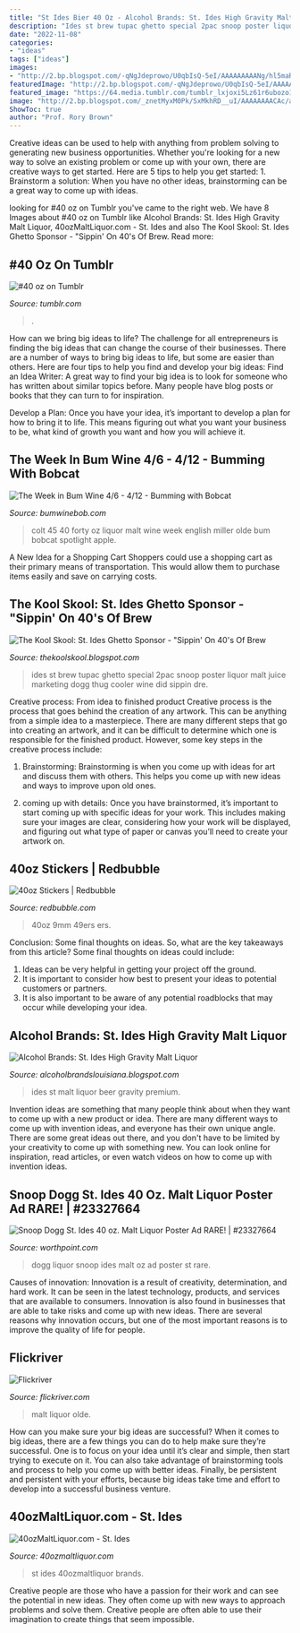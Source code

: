 ```yaml
---
title: "St Ides Bier 40 Oz - Alcohol Brands: St. Ides High Gravity Malt Liquor"
description: "Ides st brew tupac ghetto special 2pac snoop poster liquor malt juice marketing dogg thug cooler wine did sippin dre"
date: "2022-11-08"
categories:
- "ideas"
tags: ["ideas"]
images:
- "http://2.bp.blogspot.com/-qNgJdeprowo/U0qbIsQ-5eI/AAAAAAAAANg/hl5maR34rC0/s1600/20140409_003535110_iOS.jpg"
featuredImage: "http://2.bp.blogspot.com/-qNgJdeprowo/U0qbIsQ-5eI/AAAAAAAAANg/hl5maR34rC0/s1600/20140409_003535110_iOS.jpg"
featured_image: "https://64.media.tumblr.com/tumblr_lxjoxi5Lz61r6ubozo1_400.png"
image: "http://2.bp.blogspot.com/_znetMyxM0Pk/SxMkhRD__uI/AAAAAAAACAc/avp5ICAJRY8/s400/specialbrew.jpg"
ShowToc: true
author: "Prof. Rory Brown"
---
```



Creative ideas can be used to help with anything from problem solving to generating new business opportunities. Whether you're looking for a new way to solve an existing problem or come up with your own, there are creative ways to get started. Here are 5 tips to help you get started: 1. Brainstorm a solution: When you have no other ideas, brainstorming can be a great way to come up with ideas.

	

		
looking for #40 oz on Tumblr you've came to the right web. We have 8 Images about #40 oz on Tumblr like Alcohol Brands: St. Ides High Gravity Malt Liquor, 40ozMaltLiquor.com - St. Ides and also The Kool Skool: St. Ides Ghetto Sponsor - &quot;Sippin&#039; On 40&#039;s Of Brew. Read more:
		
    
## #40 Oz On Tumblr

<img loading=lazy src="https://64.media.tumblr.com/tumblr_lxjoxi5Lz61r6ubozo1_400.png" onerror="this.onerror=null;this.src='https://tse2.mm.bing.net/th?id=OIP.-RMxxn6AnT6bBrGlmRswnwAAAA&amp;pid=15.1';" alt="#40 oz on Tumblr">

_Source: tumblr.com_

>. 

	

How can we bring big ideas to life?
The challenge for all entrepreneurs is finding the big ideas that can change the course of their businesses. There are a number of ways to bring big ideas to life, but some are easier than others. Here are four tips to help you find and develop your big ideas:
Find an Idea Writer: A great way to find your big idea is to look for someone who has written about similar topics before. Many people have blog posts or books that they can turn to for inspiration.

Develop a Plan: Once you have your idea, it’s important to develop a plan for how to bring it to life. This means figuring out what you want your business to be, what kind of growth you want and how you will achieve it.

    
## The Week In Bum Wine 4/6 - 4/12 - Bumming With Bobcat

<img loading=lazy src="http://2.bp.blogspot.com/-qNgJdeprowo/U0qbIsQ-5eI/AAAAAAAAANg/hl5maR34rC0/s1600/20140409_003535110_iOS.jpg" onerror="this.onerror=null;this.src='https://tse2.mm.bing.net/th?id=OIP.NFEBi6BLIgSwssQ7PNLcBwHaJ4&amp;pid=15.1';" alt="The Week in Bum Wine 4/6 - 4/12 - Bumming with Bobcat">

_Source: bumwinebob.com_

>colt 45 40 forty oz liquor malt wine week english miller olde bum bobcat spotlight apple. 

	

A New Idea for a Shopping Cart
Shoppers could use a shopping cart as their primary means of transportation. This would allow them to purchase items easily and save on carrying costs.

    
## The Kool Skool: St. Ides Ghetto Sponsor - &quot;Sippin&#039; On 40&#039;s Of Brew

<img loading=lazy src="http://2.bp.blogspot.com/_znetMyxM0Pk/SxMkhRD__uI/AAAAAAAACAc/avp5ICAJRY8/s400/specialbrew.jpg" onerror="this.onerror=null;this.src='https://tse2.mm.bing.net/th?id=OIP.oAsYG9nZjvG8rnaO1LLafwAAAA&amp;pid=15.1';" alt="The Kool Skool: St. Ides Ghetto Sponsor - &quot;Sippin&#039; On 40&#039;s Of Brew">

_Source: thekoolskool.blogspot.com_

>ides st brew tupac ghetto special 2pac snoop poster liquor malt juice marketing dogg thug cooler wine did sippin dre. 

	

Creative process: From idea to finished product
Creative process is the process that goes behind the creation of any artwork. This can be anything from a simple idea to a masterpiece. There are many different steps that go into creating an artwork, and it can be difficult to determine which one is responsible for the finished product. However, some key steps in the creative process include:
1. Brainstorming: Brainstorming is when you come up with ideas for art and discuss them with others. This helps you come up with new ideas and ways to improve upon old ones.

2. coming up with details: Once you have brainstormed, it’s important to start coming up with specific ideas for your work. This includes making sure your images are clear, considering how your work will be displayed, and figuring out what type of paper or canvas you’ll need to create your artwork on.

    
## 40oz Stickers | Redbubble

<img loading=lazy src="https://ih0.redbubble.net/image.452413203.0958/st,small,507x507-pad,600x600,f8f8f8.u1.jpg" onerror="this.onerror=null;this.src='https://tse2.mm.bing.net/th?id=OIP.QWzYxwc9KhRDzQu8ef-HqAHaHa&amp;pid=15.1';" alt="40oz Stickers | Redbubble">

_Source: redbubble.com_

>40oz 9mm 49ers ers. 

	

Conclusion: Some final thoughts on ideas.
So, what are the key takeaways from this article?
Some final thoughts on ideas could include:
1. Ideas can be very helpful in getting your project off the ground.
2. It is important to consider how best to present your ideas to potential customers or partners.
3. It is also important to be aware of any potential roadblocks that may occur while developing your idea.

    
## Alcohol Brands: St. Ides High Gravity Malt Liquor

<img loading=lazy src="http://3.bp.blogspot.com/-Ez3iV44ByfA/UTNcuMZpYpI/AAAAAAAAAgI/4sFBNUxVQCs/s1600/St.+Ides.jpg" onerror="this.onerror=null;this.src='https://tse4.mm.bing.net/th?id=OIP.iVIqAavaxti50j-gHW3NSQAAAA&amp;pid=15.1';" alt="Alcohol Brands: St. Ides High Gravity Malt Liquor">

_Source: alcoholbrandslouisiana.blogspot.com_

>ides st malt liquor beer gravity premium. 

	

Invention ideas are something that many people think about when they want to come up with a new product or idea. There are many different ways to come up with invention ideas, and everyone has their own unique angle. There are some great ideas out there, and you don't have to be limited by your creativity to come up with something new. You can look online for inspiration, read articles, or even watch videos on how to come up with invention ideas.

    
## Snoop Dogg St. Ides 40 Oz. Malt Liquor Poster Ad RARE! | #23327664

<img loading=lazy src="https://thumbs.worthpoint.com/zoom/images1/1/0307/07/snoop-dogg-st-ides-40-oz-malt-liquor-poster-ad_1_aafe9753857f343075249176d6593f8e.jpg" onerror="this.onerror=null;this.src='https://tse4.mm.bing.net/th?id=OIP.cWPcBgGANWH3TZXkNEng8wAAAA&amp;pid=15.1';" alt="Snoop Dogg St. Ides 40 oz. Malt Liquor Poster Ad RARE! | #23327664">

_Source: worthpoint.com_

>dogg liquor snoop ides malt oz ad poster st rare. 

	

Causes of innovation:
Innovation is a result of creativity, determination, and hard work. It can be seen in the latest technology, products, and services that are available to consumers. Innovation is also found in businesses that are able to take risks and come up with new ideas. There are several reasons why innovation occurs, but one of the most important reasons is to improve the quality of life for people.

    
## Flickriver

<img loading=lazy src="http://farm6.static.flickr.com/5257/5460260015_df2dccefac.jpg" onerror="this.onerror=null;this.src='https://tse4.mm.bing.net/th?id=OIP.6kHr54d15rhwLScYj2js5QAAAA&amp;pid=15.1';" alt="Flickriver">

_Source: flickriver.com_

>malt liquor olde. 

	

How can you make sure your big ideas are successful?
When it comes to big ideas, there are a few things you can do to help make sure they’re successful. One is to focus on your idea until it’s clear and simple, then start trying to execute on it. You can also take advantage of brainstorming tools and process to help you come up with better ideas. Finally, be persistent and persistent with your efforts, because big ideas take time and effort to develop into a successful business venture.

    
## 40ozMaltLiquor.com - St. Ides

<img loading=lazy src="http://www.40ozmaltliquor.com/brands/40/stides12.jpg" onerror="this.onerror=null;this.src='https://tse4.mm.bing.net/th?id=OIP.IJWaw-RyGwfXNqZijZkqYQAAAA&amp;pid=15.1';" alt="40ozMaltLiquor.com - St. Ides">

_Source: 40ozmaltliquor.com_

>st ides 40ozmaltliquor brands. 

	

Creative people are those who have a passion for their work and can see the potential in new ideas. They often come up with new ways to approach problems and solve them. Creative people are often able to use their imagination to create things that seem impossible.

